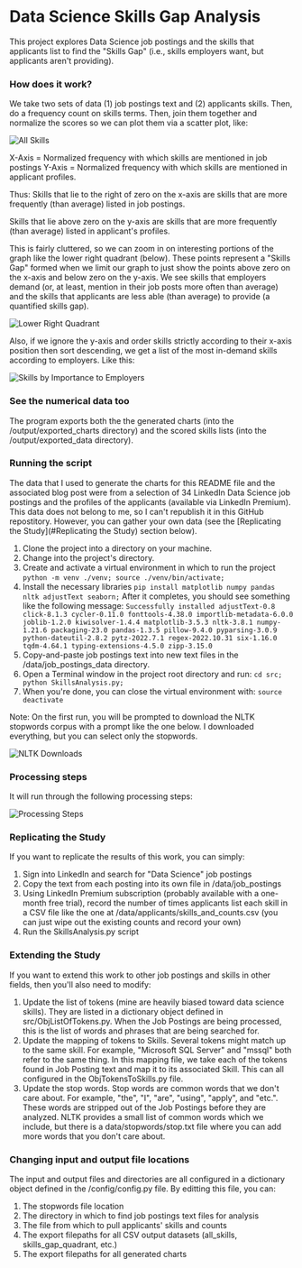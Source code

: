 # Data Science Skills Gap Analysis

This project explores Data Science job postings and the skills that applicants list to find the "Skills Gap" (i.e., skills employers want, but applicants aren't providing).

### How does it work?
We take two sets of data (1) job postings text and (2) applicants skills.  Then, do a frequency count on skills terms.  Then, join them together and normalize the scores so we can plot them via a scatter plot, like:

![All Skills](./images/plot_all_skills.png)

X-Axis = Normalized frequency with which skills are mentioned in job postings
Y-Axis = Normalized frequency with which skills are mentioned in applicant profiles.

Thus:
Skills that lie to the right of zero on the x-axis are skills that are more frequently (than average) listed in job postings.

Skills that lie above zero on the y-axis are skills that are more frequently (than average) listed in applicant's profiles.

This is fairly cluttered, so we can zoom in on interesting portions of the graph like the lower right quadrant (below).  These points represent a "Skills Gap" formed when we limit our graph to just show the points above zero on the x-axis and below zero on the y-axis.  We see skills that employers demand (or, at least, mention in their job posts more often than average) and the skills that applicants are less able (than average) to provide (a quantified skills gap).

![Lower Right Quadrant](./images/lower_right_quadrant.png)

Also, if we ignore the y-axis and order skills strictly according to their x-axis position then sort descending, we get a list of the most in-demand skills according to employers.  Like this:

![Skills by Importance to Employers](./images/skills_important_to_employers.png)

### See the numerical data too
The program exports both the the generated charts (into the /output/exported_charts directory) and the scored skills lists (into the /output/exported_data directory).

### Running the script
The data that I used to generate the charts for this README file and the associated blog post were from a selection of 34 LinkedIn Data Science job postings and the profiles of the applicants (available via LinkedIn Premium).  This data does not belong to me, so I can't republish it in this GitHub repostitory.  However, you can gather your own data (see the [Replicating the Study](#Replicating the Study) section below).

1. Clone the project into a directory on your machine.
2. Change into the project's directory.
3. Create and activate a virtual environment in which to run the project
`
python -m venv ./venv;
source ./venv/bin/activate;
`
4. Install the necessary libraries
`
pip install matplotlib numpy pandas nltk adjustText seaborn;
`
After it completes, you should see something like the following message:
`
Successfully installed adjustText-0.8 click-8.1.3 cycler-0.11.0 fonttools-4.38.0 importlib-metadata-6.0.0 joblib-1.2.0 kiwisolver-1.4.4 matplotlib-3.5.3 nltk-3.8.1 numpy-1.21.6 packaging-23.0 pandas-1.3.5 pillow-9.4.0 pyparsing-3.0.9 python-dateutil-2.8.2 pytz-2022.7.1 regex-2022.10.31 six-1.16.0 tqdm-4.64.1 typing-extensions-4.5.0 zipp-3.15.0
`
5. Copy-and-paste job postings text into new text files in the /data/job_postings_data directory.
6. Open a Terminal window in the project root directory and run:
`
cd src;
python SkillsAnalysis.py;
`
7. When you're done, you can close the virtual environment with:
`source deactivate`

Note: On the first run, you will be prompted to download the NLTK stopwords corpus with a prompt like the one below.  I downloaded everything, but you can select only the stopwords.

![NLTK Downloads](./images/NLTK_Corpora_download.png)

### Processing steps
It will run through the following processing steps:

![Processing Steps](./images/flow_chart.png)

### Replicating the Study
If you want to replicate the results of this work, you can simply:

1. Sign into LinkedIn and search for "Data Science" job postings
2. Copy the text from each posting into its own file in /data/job_postings
3. Using LinkedIn Premium subscription (probably available with a one-month free trial), record the number of times applicants list each skill in a CSV file like the one at /data/applicants/skills_and_counts.csv (you can just wipe out the existing counts and record your own)
4. Run the SkillsAnalysis.py script

### Extending the Study
If you want to extend this work to other job postings and skills in other fields, then you'll also need to modify:

1. Update the list of tokens (mine are heavily biased toward data science skills).  They are listed in a dictionary object defined in src/ObjListOfTokens.py.  When the Job Postings are being processed, this is the list of words and phrases that are being searched for.
2. Update the mapping of tokens to Skills.  Several tokens might match up to the same skill.  For example, "Microsoft SQL Server" and "mssql" both refer to the same thing.  In this mapping file, we take each of the tokens found in Job Posting text and map it to its associated Skill.  This can all configured in the ObjTokensToSkills.py file.
3. Update the stop words.  Stop words are common words that we don't care about.  For example, "the", "I", "are", "using", "apply", and "etc.".  These words are stripped out of the Job Postings before they are analyzed.  NLTK provides a small list of common words which we include, but there is a data/stopwords/stop.txt file where you can add more words that you don't care about.

### Changing input and output file locations
The input and output files and directories are all configured in a dictionary object defined in the /config/config.py file.  By editting this file, you can:
1. The stopwords file location
2. The directory in which to find job postings text files for analysis
3. The file from which to pull applicants' skills and counts
4. The export filepaths for all CSV output datasets (all_skills, skills_gap_quadrant, etc.)
5. The export filepaths for all generated charts
